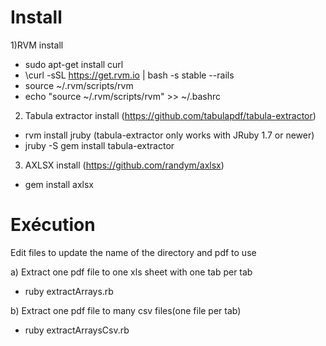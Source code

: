 Install
=======

1)RVM install
  - sudo apt-get install curl
  - \curl -sSL https://get.rvm.io | bash -s stable --rails
  - source ~/.rvm/scripts/rvm
  - echo "source ~/.rvm/scripts/rvm" >> ~/.bashrc

2) Tabula extractor install (https://github.com/tabulapdf/tabula-extractor)
  - rvm install jruby (tabula-extractor only works with JRuby 1.7 or newer)
  - jruby -S gem install tabula-extractor

3) AXLSX install  (https://github.com/randym/axlsx)
  - gem install axlsx


Exécution
=======
  
  Edit files to update the name of the directory and pdf to use

a) Extract one pdf file to one xls sheet with one tab per tab  
  - ruby extractArrays.rb 

b) Extract one pdf file to many csv files(one file per tab)
  - ruby extractArraysCsv.rb 


